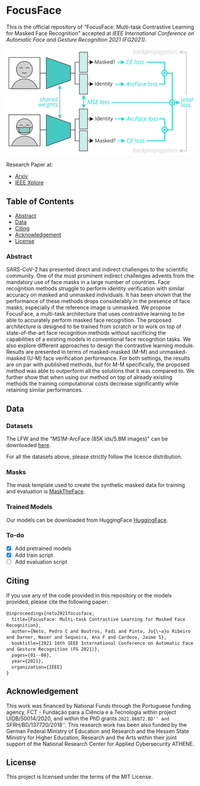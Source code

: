 # FocusFace

This is the official repository of "FocusFace: Multi-task Contrastive Learning for Masked Face Recognition" accepted at *IEEE International Conference on Automatic Face and Gesture Recognition 2021 (FG2021)*.

<img src="FocusFace_Overview.png"> 


Research Paper at:

* [Arxiv](https://arxiv.org/abs/2110.14940)
* [IEEE Xplore](https://ieeexplore.ieee.org/abstract/document/9666792)

## Table of Contents 

- [Abstract](#abstract)
- [Data](#data)
- [Citing](#citing)
- [Acknowledgement](#acknowledgement)
- [License](#license)

### Abstract ###

SARS-CoV-2 has presented direct and indirect challenges to the scientific community. One of the most prominent indirect challenges advents from the mandatory use of face masks in a large number of countries. Face recognition methods struggle to perform identity verification with similar accuracy on masked and unmasked individuals. It has been shown that the performance of these methods drops considerably in the presence of face masks, especially if the reference image is unmasked. We propose FocusFace, a multi-task architecture that uses contrastive learning  to be able to accurately perform masked face recognition. The proposed architecture is designed to be trained from scratch or to work on top of state-of-the-art face recognition methods without sacrificing the capabilities of a existing models in conventional face recognition tasks. We also explore different approaches to design the contrastive learning module. Results are presented in terms of masked-masked (M-M) and unmasked-masked (U-M) face verification performance. For both settings, the results are on par with published methods, but for M-M specifically, the proposed method was able to outperform all the solutions that it was compared to. We further show that when using our method on top of already existing methods the training computational costs decrease significantly while retaining similar performances. 

## Data ## 

### Datasets ###
The LFW and the "MS1M-ArcFace (85K ids/5.8M images)" can be downloaded [here](https://github.com/deepinsight/insightface/tree/master/recognition/_datasets_). 

For all the datasets above, please strictly follow the licence distribution.

### Masks ###
The mask template used to create the synthetic masked data for training and evaluation is [MaskTheFace](https://github.com/aqeelanwar/MaskTheFace).


### Trained Models ###
Our models can be downloaded from HuggingFace [HuggingFace](https://huggingface.co/netopedro/FocusFace).

### To-do 
- [X] Add pretrained models
- [X] Add train script 
- [ ] Add evaluation script 

## Citing ##
If you use any of the code provided in this repository or the models provided, please cite the following paper:
```
@inproceedings{neto2021focusface,
  title={FocusFace: Multi-task Contrastive Learning for Masked Face Recognition},
  author={Neto, Pedro C and Boutros, Fadi and Pinto, Jo{\~a}o Ribeiro and Darner, Naser and Sequeira, Ana F and Cardoso, Jaime S},
  booktitle={2021 16th IEEE International Conference on Automatic Face and Gesture Recognition (FG 2021)},
  pages={01--08},
  year={2021},
  organization={IEEE}
}
```

## Acknowledgement ##

This work was financed by National Funds through the Portuguese funding agency, FCT - Fundação para a Ciência e a Tecnologia within project UIDB/50014/2020, and within the PhD grants ``2021.06872.BD'' and ``SFRH/BD/137720/2018''. This research work has been also funded by the German Federal Ministry of Education and Research and the Hessen State Ministry for Higher Education, Research and the Arts within their joint support of the National Research Center for Applied Cybersecurity ATHENE.

## License ##

This project is licensed under the terms of the MIT License.
